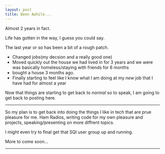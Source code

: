 ```yaml
---
layout: post
title: Been Awhile...
---
```

 Almost 2 years in fact.

 Life has gotten in the way, I guess you could say. 

 The last year or so has been a bit of a rough patch. 
* Changed jobs(my decsion and a really good one) 
* Moved quickly out the house we had lived in for 3 years and we were was basically homeless/staying with friends for 6 months
* bought a house 3 months ago. 
* Finally starting to feel like I know what I am doing at my *new* job that I have had for almost a year

Now that things are starting to get back to *normal* so to speak, I am going to get back to posting here. 

***

So my plan is to get back into doing the things I like in tech that are prue pleasure for me. Ham Radios, writing code for my own pleasure and projects, speaking/presenting on more diffrent topics. 

I might even try to final get that SQl user group up and running. 

More to come soon...

***